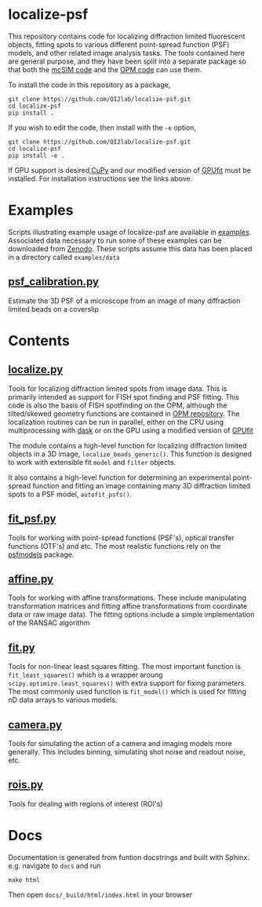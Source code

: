 # localize-psf
This repository contains code for localizing diffraction limited fluorescent objects, fitting spots to various
different point-spread function (PSF) models, and other related image analysis tasks. The tools
contained here are general purpose, and they have been split into a separate package
so that both the [mcSIM code](https://github.com/QI2lab/mcSIM) and the 
[OPM code](https://github.com/QI2lab/OPM) can use them.

To install the code in this repository as a package,
```
git clone https://github.com/QI2lab/localize-psf.git
cd localize-psf
pip install .
```
If you wish to edit the code, then install with the `-e` option,
```
git clone https://github.com/QI2lab/localize-psf.git
cd localize-psf
pip install -e .
```

If GPU support is desired,[CuPy](https://cupy.dev/) and our
modified version of [GPUfit](https://github.com/QI2lab/Gpufit) must be installed. For installation
instructions see the links above.

# Examples
Scripts illustrating example usage of localize-psf are available in [examples](examples).
Associated data necessary to run some of these examples can be downloaded from [Zenodo](https://doi.org/10.5281/zenodo.10022862).
These scripts assume this data has been placed in a directory called `examples/data`

## [psf_calibration.py](examples/psf_calibration.py)
Estimate the 3D PSF of a microscope from an image of many diffraction limited beads on a coverslip


# Contents

## [localize.py](localize_psf/localize.py)
Tools for localizing diffraction limited spots from image data. This is primarily intended as
support for FISH spot finding and PSF fitting. This code is also the basis of
FISH spotfinding on the OPM, although the tilted/skewed geometry functions are contained in
[OPM repository](https://github.com/QI2lab/OPM). The localization routines can be run in parallel, either
on the CPU using multiprocessing with [dask](https://www.dask.org/) or on the GPU using a modified version of 
[GPUfit](https://github.com/QI2lab/Gpufit)

The module contains a high-level function for localizing diffraction limited objects in a 3D image,
`localize_beads_generic()`. This function is designed to work with extensible fit `model` and `filter` objects.

It also contains a high-level function for determining an experimental point-spread function and fitting
an image containing many 3D diffraction limited spots to a PSF model, `autofit_psfs()`.

## [fit_psf.py](localize_psf/fit_psf.py)
Tools for working with point-spread functions (PSF's), optical transfer functions (OTF's) and etc.
The most realistic functions rely on the 
[psfmodels](https://pypi.org/project/psfmodels/) package.

## [affine.py](localize_psf/affine.py)
Tools for working with affine transformations. These include manipulating transformation matrices
and fitting affine transformations from coordinate data or raw image data). The fitting
options include a simple implementation of the RANSAC algorithm

## [fit.py](localize_psf/fit.py)
Tools for non-linear least squares fitting. The most important function is `fit_least_squares()`
which is a wrapper aroung `scipy.optimize.least_squares()` with extra support for fixing
parameters. The most commonly used function is `fit_model()` which is used for fitting nD data
arrays  to various models.

## [camera.py](localize_psf/camera.py)
Tools for simulating the action of a camera and imaging models more generally. This includes binning, simulating
shot noise and readout noise, etc.

## [rois.py](localize_psf/rois.py)
Tools for dealing with regions of interest (ROI's)

# Docs
Documentation is generated from funtion docstrings and built with Sphinx. e.g. navigate to `docs` and run
```
make html
```
Then open `docs/_build/html/index.html` in your browser